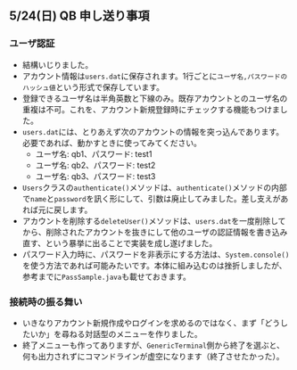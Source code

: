 ## 5/24(日) QB 申し送り事項

### ユーザ認証
* 結構いじりました。
* アカウント情報は`users.dat`に保存されます。1行ごとに`ユーザ名,パスワードのハッシュ値`という形式で保存しています。
* 登録できるユーザ名は半角英数と下線のみ。既存アカウントとのユーザ名の重複は不可。これを、アカウント新規登録時にチェックする機能もつけました。
* `users.dat`には、とりあえず次のアカウントの情報を突っ込んであります。必要であれば、動かすときに使ってみてください。
  * ユーザ名: qb1、パスワード: test1
  * ユーザ名: qb2、パスワード: test2
  * ユーザ名: qb3、パスワード: test3
* `Users`クラスの`authenticate()`メソッドは、`authenticate()`メソッドの内部で`name`と`password`を訊く形にして、引数は廃止してみました。差し支えがあれば元に戻します。
* アカウントを削除する`deleteUser()`メソッドは、`users.dat`を一度削除してから、削除されたアカウントを抜きにして他のユーザの認証情報を書き込み直す、という暴挙に出ることで実装を成し遂げました。
* パスワード入力時に、パスワードを非表示にする方法は、`System.console()`を使う方法であれば可能みたいです。本体に組み込むのは挫折しましたが、参考までに`PassSample.java`も載せておきます。

### 接続時の振る舞い
* いきなりアカウント新規作成やログインを求めるのではなく、まず「どうしたいか」を尋ねる対話型のメニューを作りました。
* 終了メニューも作ってありますが、`GenericTerminal`側から終了を選ぶと、何も出力されずにコマンドラインが虚空になります（終了させたかった）。



